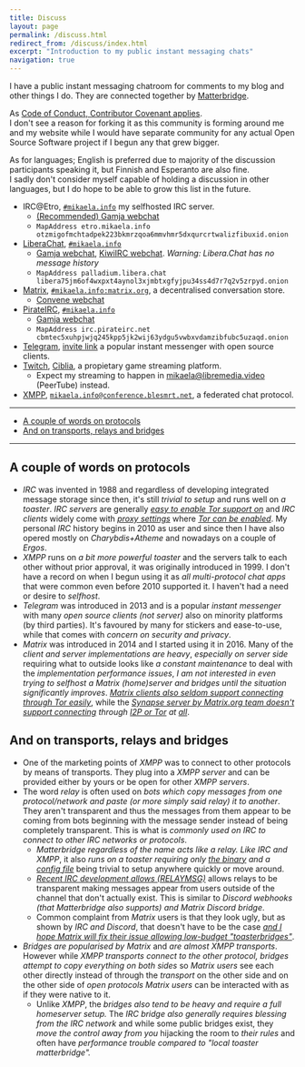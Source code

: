 ```yaml
---
title: Discuss
layout: page
permalink: /discuss.html
redirect_from: /discuss/index.html
excerpt: "Introduction to my public instant messaging chats"
navigation: true
---
```


I have a public instant messaging chatroom for comments to my
blog and other things I do. They are connected together by [Matterbridge](https://github.com/42wim/matterbridge/#matterbridge).

As [Code of Conduct, Contributor Covenant applies](https://www.contributor-covenant.org/version/2/0/code_of_conduct/).<br>
I don't see a reason for forking it as this community is forming around me
and my website while I would have separate community for any actual Open
Source Software project if I begun any that grew bigger.

As for languages; English is preferred due to majority of the discussion
participants speaking it, but Finnish and Esperanto are also fine.<br> I sadly
don't consider myself capable of holding a discussion in other languages, but
I do hope to be able to grow this list in the future.

- IRC@Etro, [`#mikaela.info`](ircs://etro.mikaela.info:6697/#mikaela.info)
  my selfhosted IRC server.
  - [(Recommended) Gamja webchat](https://irc.etro.mikaela.info/#mikaela.info)
  - `MapAddress etro.mikaela.info otzmigofmchtadpek223bkmrzqoa6mmvhmr5dxqurcrtwalizfibuxid.onion`
- [LiberaChat], [`#mikaela.info`](ircs://irc.libera.chat:6697/#mikaela.info)
  - [Gamja webchat](https://web.libera.chat/gamja/#mikaela.info), [KiwiIRC webchat](https://web.libera.chat/#mikaela.info). _Warning: Libera.Chat has no message history_
  - `MapAddress palladium.libera.chat libera75jm6of4wxpxt4aynol3xjmbtxgfyjpu34ss4d7r7q2v5zrpyd.onion`
- [Matrix], [`#mikaela.info:matrix.org`](matrix:roomid/ruWhXaXgrPjaSSecvb:matrix.org?action=join&via=matrix.org&via=tedomum.net&via=the-apothecary.club),
  a decentralised conversation store.
  - [Convene webchat](https://letsconvene.im/app/#/join/%23mikaela.info:matrix.org)
- [PirateIRC], [`#mikaela.info`](ircs://irc.pirateirc.net:6697/#mikaela.info)
  - [Gamja webchat](https://webchat.pirateirc.net/)
  - `MapAddress irc.pirateirc.net cbmtec5xuhpjwjq245kpp5jk2wij63ydgu5vwbxvdamzibfubc5uzaqd.onion`
- [Telegram], [invite link](https://t.me/joinchat/OEuthjzmg60xNzA0) a
  popular instant messenger with open source clients.
- [Twitch], [Ciblia](https://twitch.tv/Ciblia), a propietary game streaming
  platform.
  - Expect my streaming to happen in [mikaela@libremedia.video](https://libremedia.video/accounts/mikaela/)
    (PeerTube) instead.
- [XMPP], [`mikaela.info@conference.blesmrt.net`](xmpp:mikaela.info@conference.blesmrt.net?join),
  a federated chat protocol.

[ergochat]: https://ergo.chat/
[liberachat]: https://libera.chat/
[nixnet irc]: https://docs.nixnet.services/IRC
[matrix]: https://matrix.org/
[pirateirc]: https://pirateirc.net/
[telegram]: https://telegram.org/
[twitch]: https://twitch.tv/
[xmpp]: https://xmpp.org/

---

<!-- START doctoc generated TOC please keep comment here to allow auto update -->
<!-- DON'T EDIT THIS SECTION, INSTEAD RE-RUN doctoc TO UPDATE -->

- [A couple of words on protocols](#a-couple-of-words-on-protocols)
- [And on transports, relays and bridges](#and-on-transports-relays-and-bridges)

<!-- END doctoc generated TOC please keep comment here to allow auto update -->

---

## A couple of words on protocols

- _IRC_ was invented in 1988 and regardless of developing integrated message
  storage since then, it's still _trivial to setup_ and runs well on _a toaster_.
  _IRC servers_ are generally _[easy to enable Tor support on](https://github.com/ergochat/ergo/blob/master/docs/MANUAL.md#tor)_ and _IRC clients_
  widely come with _[proxy settings](https://hexchat.readthedocs.io/en/latest/tips.html#tor)_ where _[Tor can be enabled](https://weechat.org/files/doc/stable/weechat_user.en.html#irc_tor_sasl)_. My personal
  _IRC_ history begins in 2010 as user and since then I have also opered
  mostly on _Charybdis+Atheme_ and nowadays on a couple of _Ergos_.
- _XMPP_ runs on _a bit more powerful toaster_ and the servers talk to each other
  without prior approval, it was originally introduced in 1999. I don't have
  a record on when I begun using it as _all multi-protocol chat apps_ that were
  common even before 2010 supported it. I haven't had a need or desire to _selfhost_.
- _Telegram_ was introduced in 2013 and is a popular _instant messenger_ with
  many _open source clients (not server)_ also on minority platforms (by third
  parties). It's favoured by many for stickers and ease-to-use, while that
  comes with _concern on security and privacy_.
- _Matrix_ was introduced in 2014 and I started using it in 2016. Many of the
  _client and server implementations are heavy_, _especially on server side_ requiring what to outside looks
  like _a constant maintenance_ to deal with the _implementation performance issues_,
  _I am not interested in even trying to selfhost a Matrix (home)server and bridges
  until the situation significantly improves_. _[Matrix clients also seldom support connecting through Tor easily](https://github.com/vector-im/element-meta/issues/200)_,
  while the _[Synapse server by Matrix.org team doesn't support connecting](https://github.com/matrix-org/synapse/issues/5152) through [I2P or Tor](https://github.com/matrix-org/synapse/issues/5455) at [all](https://github.com/matrix-org/synapse/issues/7088)_.

## And on transports, relays and bridges

- One of the marketing points of _XMPP_ was to connect to other protocols by
  means of transports. They plug into a _XMPP server_ and can be provided either
  by yours or be open for other _XMPP servers_.
- The word _relay_ is often used on _bots which copy messages from one protocol/network
  and paste (or more simply said relay) it to another_. They aren't transparent and thus the
  messages from them appear to be coming from bots beginning with the message
  sender instead of being completely transparent. This is what is _commonly
  used on IRC to connect to other IRC networks or protocols_.
  - _Matterbridge regardless of the name acts like a relay. Like IRC and XMPP_,
    it also _runs on a toaster requiring only [the binary](https://github.com/42wim/matterbridge/releases)
    and a [config file](https://gitea.blesmrt.net/mikaela/gist/src/branch/master/irc/matterbridge/matterbridge-example.toml)_
    being trivial to setup anywhere quickly or move around.
  - _[Recent IRC development allows (RELAYMSG)](https://github.com/ircv3/ircv3-specifications/pull/417)_
    allows relays to be transparent making messages appear from users outside
    of the channel that don't actually exist. This is similar to _Discord webhooks
    (that Matterbridge also supports) and Matrix Discord bridge_.
  - Common complaint from _Matrix_ users is that they look ugly, but as shown
    by _IRC and Discord_, that doesn't have to be the case
    _[and I hope Matrix will fix their issue allowing low-budget "toasterbridges"](https://github.com/matrix-org/matrix-spec/issues/840)_.
- _Bridges are popularised by Matrix_ and _are almost XMPP transports_. However
  while _XMPP transports connect to the other protocol, bridges attempt to
  copy everything on both sides_ so _Matrix users_ see each other directly instead
  of through the _transport_ on the other side and on the other side of _open protocols_
  _Matrix users_ can be interacted with as if they were native to it.
  - Unlike _XMPP_, the _bridges also tend to be heavy and require a full homeserver
    setup._ The _IRC bridge also generally requires blessing from the IRC network_
    and while some public bridges exist, they _move the control away from you_
    hijacking the room to _their rules_ and often have _performance trouble
    compared to "local toaster matterbridge"._
